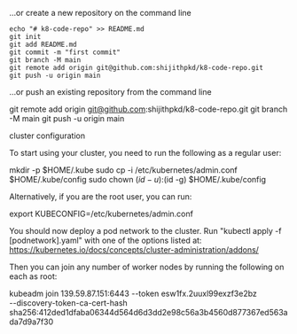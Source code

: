 
…or create a new repository on the command line

```
echo "# k8-code-repo" >> README.md
git init
git add README.md
git commit -m "first commit"
git branch -M main
git remote add origin git@github.com:shijithpkd/k8-code-repo.git
git push -u origin main
```
…or push an existing repository from the command line


git remote add origin git@github.com:shijithpkd/k8-code-repo.git
git branch -M main
git push -u origin main



cluster configuration 

To start using your cluster, you need to run the following as a regular user:

  mkdir -p $HOME/.kube
  sudo cp -i /etc/kubernetes/admin.conf $HOME/.kube/config
  sudo chown $(id -u):$(id -g) $HOME/.kube/config

Alternatively, if you are the root user, you can run:

  export KUBECONFIG=/etc/kubernetes/admin.conf

You should now deploy a pod network to the cluster.
Run "kubectl apply -f [podnetwork].yaml" with one of the options listed at:
  https://kubernetes.io/docs/concepts/cluster-administration/addons/

Then you can join any number of worker nodes by running the following on each as root:

kubeadm join 139.59.87.151:6443 --token esw1fx.2uuxl99exzf3e2bz \
        --discovery-token-ca-cert-hash sha256:412ded1dfaba06344d564d6d3dd2e98c56a3b4560d877367ed563ada7d9a7f30



